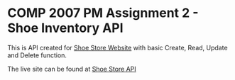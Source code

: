 <h1>COMP 2007 PM Assignment 2 - Shoe Inventory API</h1>

<p>This is API created for <a href="https://shoeshop.azurewebsites.net/">Shoe Store Website</a> with basic Create, Read, Update and Delete function.</p>


<p>The live site can be found at <a href="https://shoeshopapi.azurewebsites.net">Shoe Store API</a></p>